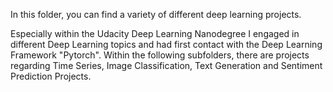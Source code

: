 In this folder, you can find a variety of different deep learning projects. 

Especially within the Udacity Deep Learning Nanodegree I engaged in different Deep Learning topics and had first contact with the Deep Learning Framework "Pytorch". 
Within the following subfolders, there are projects regarding Time Series, Image Classification, Text Generation and Sentiment Prediction Projects. 
